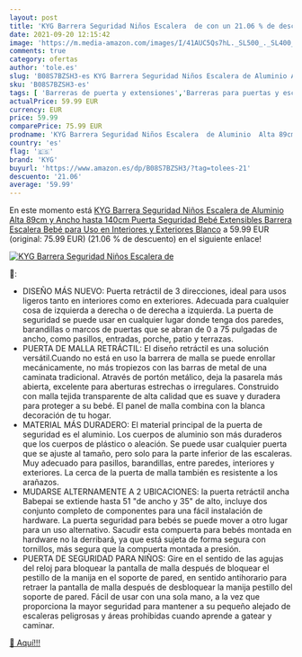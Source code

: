 ```yaml
---
layout: post
title: 'KYG Barrera Seguridad Niños Escalera  de con un 21.06 % de descuento'
date: 2021-09-20 12:15:42
image: 'https://m.media-amazon.com/images/I/41AUC5Qs7hL._SL500_._SL400_.jpg'
comments: true
category: ofertas
author: 'tole.es'
slug: 'B08S7BZSH3-es KYG Barrera Seguridad Niños Escalera de Aluminio Alta 89cm...'
sku: 'B08S7BZSH3-es'
tags: [ 'Barreras de puerta y extensiones','Barreras para puertas y escaleras','Bebé','Seguridad','bebé','kyg', ]
actualPrice: 59.99 EUR
currency: EUR
price: 59.99
comparePrice: 75.99 EUR
prodname: 'KYG Barrera Seguridad Niños Escalera  de Aluminio  Alta 89cm y Ancho hasta 140cm Puerta Seguridad Bebé Extensibles  Barrera Escalera Bebé para Uso en Interiores y Exteriores  Blanco'
country: 'es'
flag: '🇪🇸'
brand: 'KYG'
buyurl: 'https://www.amazon.es/dp/B08S7BZSH3/?tag=tolees-21'
descuento: '21.06'
average: '59.99'
---
```


En este momento está [KYG Barrera Seguridad Niños Escalera  de Aluminio  Alta 89cm y Ancho hasta 140cm Puerta Seguridad Bebé Extensibles  Barrera Escalera Bebé para Uso en Interiores y Exteriores  Blanco](https://www.amazon.es/dp/B08S7BZSH3/?tag=tolees-21) a 59.99 EUR (original: 75.99 EUR) (21.06 %  de descuento) en el siguiente enlace!

[![KYG Barrera Seguridad Niños Escalera  de](https://m.media-amazon.com/images/I/41AUC5Qs7hL._SL500_._SL400_.jpg)](https://www.amazon.es/dp/B08S7BZSH3/?tag=tolees-21)

🔎:

- DISEÑO MÁS NUEVO: Puerta retráctil de 3 direcciones, ideal para usos ligeros tanto en interiores como en exteriores. Adecuada para cualquier cosa de izquierda a derecha o de derecha a izquierda. La puerta de seguridad se puede usar en cualquier lugar donde tenga dos paredes, barandillas o marcos de puertas que se abran de 0 a 75 pulgadas de ancho, como pasillos, entradas, porche, patio y terrazas.
- PUERTA DE MALLA RETRÁCTIL: El diseño retráctil es una solución versátil.Cuando no está en uso la barrera de malla se puede enrollar mecánicamente, no más tropiezos con las barras de metal de una caminata tradicional. Através de portón metálico, deja la pasarela más abierta, excelente para aberturas estrechas o irregulares. Construido con malla tejida transparente de alta calidad que es suave y duradera para proteger a su bebé. El panel de malla combina con la blanca decoración de tu hogar.
- MATERIAL MÁS DURADERO: El material principal de la puerta de seguridad es el aluminio. Los cuerpos de aluminio son más duraderos que los cuerpos de plástico o aleación. Se puede usar cualquier puerta que se ajuste al tamaño, pero solo para la parte inferior de las escaleras. Muy adecuado para pasillos, barandillas, entre paredes, interiores y exteriores. La cerca de la puerta de malla también es resistente a los arañazos.
- MUDARSE ALTERNAMENTE A 2 UBICACIONES: la puerta retráctil ancha Babepai se extiende hasta 51 "de ancho y 35" de alto, incluye dos conjunto completo de componentes para una fácil instalación de hardware. La puerta seguridad para bebés se puede mover a otro lugar para un uso alternativo. Sacudir esta compuerta para bebés montada en hardware no la derribará, ya que está sujeta de forma segura con tornillos, más segura que la compuerta montada a presión.
- PUERTA DE SEGURIDAD PARA NIÑOS: Gire en el sentido de las agujas del reloj para bloquear la pantalla de malla después de bloquear el pestillo de la manija en el soporte de pared, en sentido antihorario para retraer la pantalla de malla después de desbloquear la manija pestillo del soporte de pared. Fácil de usar con una sola mano, a la vez que proporciona la mayor seguridad para mantener a su pequeño alejado de escaleras peligrosas y áreas prohibidas cuando aprende a gatear y caminar.

[🛒 Aquí!!!](https://www.amazon.es/dp/B08S7BZSH3/?tag=tolees-21)
